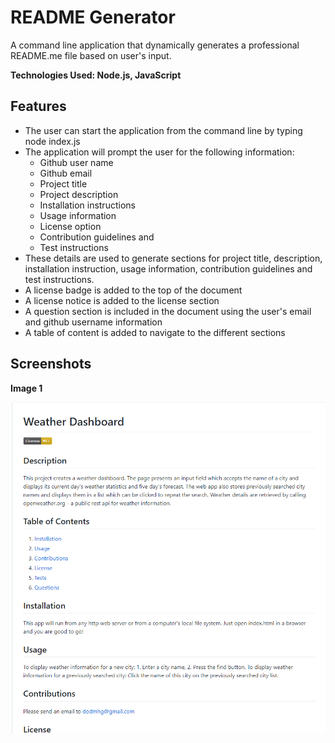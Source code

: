 # README Generator
A command line application that dynamically generates a professional README.me file based on user's input.

**Technologies Used: Node.js, JavaScript**

## Features

- The user can start the application from the command line by typing node index.js
- The application will prompt the user for the following information:
  - Github user name
  - Github email
  - Project title
  - Project description
  - Installation instructions
  - Usage information
  - License option
  - Contribution guidelines and
  - Test instructions
- These details are used to generate sections for project title, description, installation instruction, usage information, contribution guidelines and test instructions.
- A license badge is added to the top of the document
- A license notice is added to the license section
- A question section is included in the document using the user's email and github username information
- A table of content is added to navigate to the different sections

## Screenshots

**Image 1**  

  ![alt text](https://github.com/TemyTemy/readme-generator/blob/main/Assets/Screen%201.PNG)
